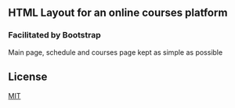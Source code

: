 
## HTML Layout for an online courses platform

### Facilitated by Bootstrap


Main page, schedule and courses page kept as simple as possible


## License
[MIT](https://choosealicense.com/licenses/mit/)